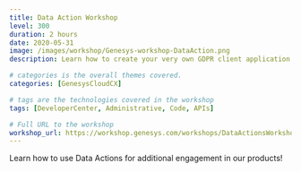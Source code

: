```yaml
---
title: Data Action Workshop
level: 300
duration: 2 hours
date: 2020-05-31
image: /images/workshop/Genesys-workshop-DataAction.png
description: Learn how to create your very own GDPR client application and embed it into your Genesys Cloud organization

# categories is the overall themes covered. 
categories: [GenesysCloudCX]

# tags are the technologies covered in the workshop
tags: [DeveloperCenter, Administrative, Code, APIs]

# Full URL to the workshop
workshop_url: https://workshop.genesys.com/workshops/DataActionsWorkshop/
---
```


Learn how to use Data Actions for additional engagement in our products!
